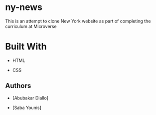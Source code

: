 # ny-news

This is an attempt to clone New York website as part of completing the curriculum at Microverse

# Built With

- HTML

- CSS

## Authors
- [Abubakar Diallo]

- [Saba Younis]

